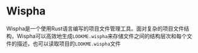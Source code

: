 # Wispha

Wispha是一个使用Rust语言编写的项目文件管理工具。面对复杂的项目文件结构，Wispha可以高效地生成`LOOKME.wispha`来存储文件之间的结构层次和每个文件的描述，也可以读取项目的`LOOKME.wispha`文件